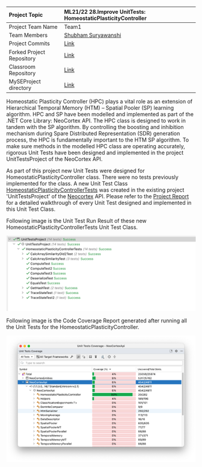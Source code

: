 | Project Topic  | ML21/22 28.Improve UnitTests: HomeostaticPlasticityController |
| :------------ | :------------ |
| Project Team Name  | Team1  |
| Team Members  | [Shubham Suryawanshi](https://github.com/shubhamsuryawanshi)  |
| Project Commits  | [Link](https://github.com/shubhamsuryawanshi/neocortexapi/commits/shubham?author=shubhamsuryawanshi)  |
| Forked Project Repository  | [Link](https://github.com/shubhamsuryawanshi/neocortexapi/tree/shubham)  |
| Classroom Repository  | [Link](https://github.com/UniversityOfAppliedSciencesFrankfurt/se-cloud-2021-2022/tree/Team1)  |
| MySEProject directory  | [Link](https://github.com/UniversityOfAppliedSciencesFrankfurt/se-cloud-2021-2022/tree/Team1/Source/MySEProject)  |

Homeostatic Plasticity Controller (HPC) plays a vital role as an extension of Hierarchical Temporal Memory (HTM) – Spatial Pooler (SP) learning algorithm. HPC and SP have been modelled and implemented as part of the .NET Core Library: NeoCortex API. The HPC class is designed to work in tandem with the SP algorithm. By controlling the boosting and inhibition mechanism during Spare Distributed Representation (SDR) generation process, the HPC is fundamentally important to the HTM SP algorithm. To make sure methods in the modelled HPC class are operating accurately, rigorous Unit Tests have been designed and implemented in the project UnitTestsProject of the NeoCortex API.

As part of this project new Unit Tests were designed for HomeostaticPlasticityController class.
There were no tests previously implemented for the class. A new Unit Test Class [HomeostaticPlasticityControllerTests](https://github.com/shubhamsuryawanshi/neocortexapi/blob/shubham/source/UnitTestsProject/HomeostaticPlasticityControllerTests.cs) was created in the existing project 'UnitTestsProject' of the [Neocortex](https://github.com/ddobric/neocortexapi) API. Please refer to the [Project Report](https://github.com/shubhamsuryawanshi/neocortexapi/blob/shubham/source/MySEProject/Documentation/Report.docx) for a detailed walkthrough of every Unit Test designed and implemented in this Unit Test Class.

Following image is the Unit Test Run Result of these new HomeostaticPlasticityControllerTests Unit Test Class. 

![Unit Tests Report](Images/UnitTestReport.png)  

Following image is the Code Coverage Report generated after running all the Unit Tests for the HomeostaticPlasticityController.

![Unit Tests Coverage](Images/UnitTestCoverage.png)
